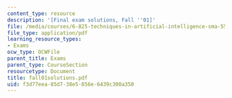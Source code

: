 ```yaml
---
content_type: resource
description: '[Final exam solutions, Fall ''01]'
file: /media/courses/6-825-techniques-in-artificial-intelligence-sma-5504-fall-2002/f3d77eea85d738e5856e6439c300a350_fall01solutions.pdf
file_type: application/pdf
learning_resource_types:
- Exams
ocw_type: OCWFile
parent_title: Exams
parent_type: CourseSection
resourcetype: Document
title: fall01solutions.pdf
uid: f3d77eea-85d7-38e5-856e-6439c300a350
---
```

